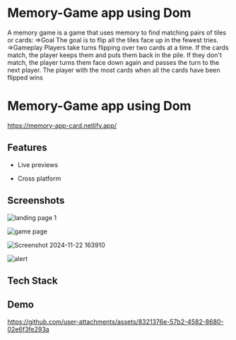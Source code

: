 
# Memory-Game app using Dom
A memory game is a game that uses memory to find matching pairs of tiles or cards: 
=>Goal
The goal is to flip all the tiles face up in the fewest tries. 
=>Gameplay
Players take turns flipping over two cards at a time. If the cards match, the player keeps them and puts them back in the pile. If they don't match, the player turns them face down again and passes the turn to the next player. The player with the most cards when all the cards have been flipped wins


# Memory-Game app using Dom
https://memory-app-card.netlify.app/


## Features


- Live previews

- Cross platform


## Screenshots

![landing page 1](https://github.com/user-attachments/assets/fecb9e39-9d7f-4733-80c0-ed2185591431)

![game page](https://github.com/user-attachments/assets/38063cf7-826f-4899-9abd-86d2ec55a007)

![Screenshot 2024-11-22 163910](https://github.com/user-attachments/assets/1967cc7d-3eb4-4f0c-98d9-740b66bcdb2c)

![alert](https://github.com/user-attachments/assets/dc34890a-e5e2-454f-bce7-6015f02038a9)

## Tech Stack


## Demo

https://github.com/user-attachments/assets/8321376e-57b2-4582-8680-02e6f3fe293a

